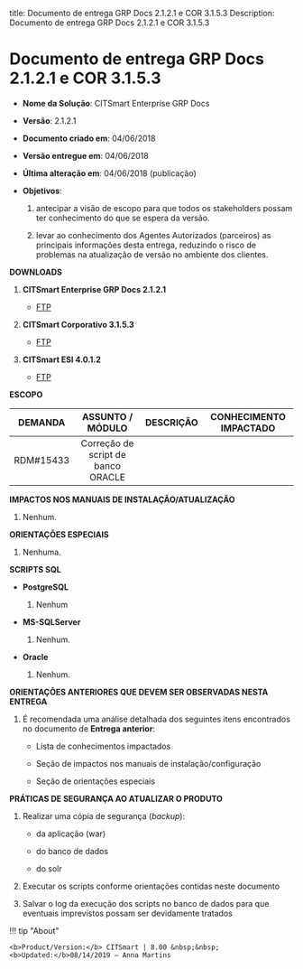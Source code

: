 title: Documento de entrega GRP Docs 2.1.2.1 e COR 3.1.5.3
Description: Documento de entrega GRP Docs 2.1.2.1 e COR 3.1.5.3

# Documento de entrega GRP Docs 2.1.2.1 e COR 3.1.5.3

-   **Nome da Solução**: CITSmart Enterprise GRP Docs

-   **Versão**: 2.1.2.1

-   **Documento criado em**: 04/06/2018

-   **Versão entregue em**: 04/06/2018

-   **Última alteração em**: 04/06/2018 (publicação)

-   **Objetivos**:

    1.  antecipar a visão de escopo para que todos os stakeholders possam ter
        conhecimento do que se espera da versão.

    2.  levar ao conhecimento dos Agentes Autorizados (parceiros) as principais
        informações desta entrega, reduzindo o risco de problemas na atualização
        de versão no ambiente dos clientes.

**DOWNLOADS**

1.  **CITSmart Enterprise GRP Docs 2.1.2.1**

    -   [FTP](http://kb.citsmartcloud.com/entregas/papelzero/Enterprise/2.1.2.1/)

2.  **CITSmart Corporativo 3.1.5.3**

    -   [FTP](http://kb.citsmartcloud.com/entregas/corporativo/Enterprise/3.1.5.3/)

3.  **CITSmart ESI 4.0.1.2**

    -   [FTP](http://kb.citsmartcloud.com/entregas/papelzero/Enterprise/2.1.1.0/cit-esi-web-4.0.1.2.war)

**ESCOPO**

|  DEMANDA  |          ASSUNTO / MÓDULO          | DESCRIÇÃO | CONHECIMENTO IMPACTADO |
|:---------:|:----------------------------------:|:---------:|:----------------------:|
| RDM#15433 | Correção de script de banco ORACLE |           |                        |


**IMPACTOS NOS MANUAIS DE INSTALAÇÃO/ATUALIZAÇÃO**

1.  Nenhum.

**ORIENTAÇÕES ESPECIAIS**

1.  Nenhuma.

**SCRIPTS SQL**

-   **PostgreSQL**

    1.  Nenhum

-   **MS-SQLServer**

    1.  Nenhum.

-   **Oracle**

    1.  Nenhum.

**ORIENTAÇÕES ANTERIORES QUE DEVEM SER OBSERVADAS NESTA ENTREGA**

1.  É recomendada uma análise detalhada dos seguintes itens encontrados no
    documento de **Entrega anterior**:

    -   Lista de conhecimentos impactados

    -   Seção de impactos nos manuais de instalação/configuração

    -   Seção de orientações especiais

**PRÁTICAS DE SEGURANÇA AO ATUALIZAR O PRODUTO**

1.  Realizar uma cópia de segurança (*backup*):

    -   da aplicação (war)

    -   do banco de dados

    -   do solr

2.  Executar os scripts conforme orientações contidas neste documento

3.  Salvar o log da execução dos scripts no banco de dados para que eventuais
    imprevistos possam ser devidamente tratados


!!! tip "About"

    <b>Product/Version:</b> CITSmart | 8.00 &nbsp;&nbsp;
    <b>Updated:</b>08/14/2019 – Anna Martins
